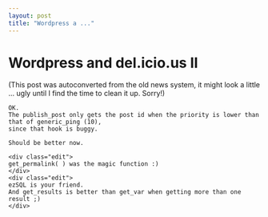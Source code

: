 ```yaml
---
layout: post
title: "Wordpress a ..."
---
```

<h1>Wordpress and del.icio.us II</h1>
(This post was autoconverted from the old news system,
it might look a little ... ugly until I find the time
to clean it up.
Sorry!)

    OK.
    The publish_post only gets the post id when the priority is lower than that of generic_ping (10),
    since that hook is buggy.
    
    Should be better now.
    
    <div class="edit">
    get_permalink( ) was the magic function :)
    </div>
    <div class="edit">
    ezSQL is your friend.
    And get_results is better than get_var when getting more than one result ;)
    </div>

